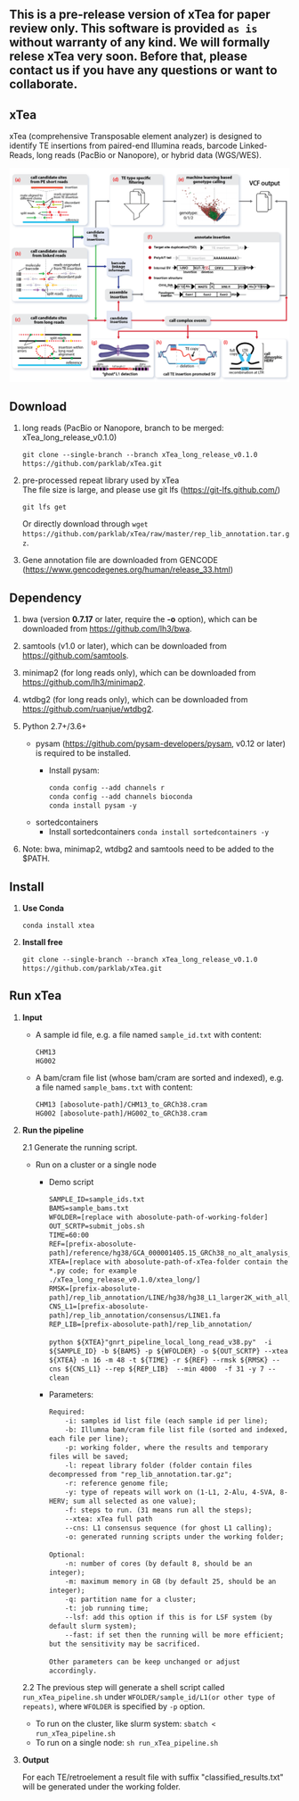 ## This is a pre-release version of xTea for paper review only. This software is provided ``as is`` without warranty of any kind. We will formally relese xTea very soon. Before that, please contact us if you have any questions or want to collaborate.


## xTea

xTea (comprehensive Transposable element analyzer) is designed to identify TE insertions from paired-end Illumina reads, barcode Linked-Reads, long reads (PacBio or Nanopore), or hybrid data (WGS/WES). 

![alt text](./xTea_workflow.png)


## Download

1. long reads (PacBio or Nanopore, branch to be merged: xTea_long_release_v0.1.0)

	```
	git clone --single-branch --branch xTea_long_release_v0.1.0 https://github.com/parklab/xTea.git
	```
2. pre-processed repeat library used by xTea   
	The file size is large, and please use git lfs (https://git-lfs.github.com/)  
	```
	git lfs get 
	```
	Or directly download through `wget https://github.com/parklab/xTea/raw/master/rep_lib_annotation.tar.gz`. 
3. Gene annotation file are downloaded from GENCODE (https://www.gencodegenes.org/human/release_33.html)


## Dependency

1. bwa (version **0.7.17** or later, require the **-o** option), which can be downloaded from https://github.com/lh3/bwa.
2. samtools (v1.0 or later), which can be downloaded from https://github.com/samtools.
3. minimap2 (for long reads only), which can be downloaded from https://github.com/lh3/minimap2.
4. wtdbg2 (for long reads only), which can be downloaded from https://github.com/ruanjue/wtdbg2.
5. Python 2.7+/3.6+ 
	+ pysam (https://github.com/pysam-developers/pysam, v0.12 or later) is required to be installed.
		+ Install pysam:

			```
			conda config --add channels r
			conda config --add channels bioconda
			conda install pysam -y
			```
	+ sortedcontainers
		+ Install sortedcontainers
		`conda install sortedcontainers -y`

4. Note: bwa, minimap2, wtdbg2 and samtools need to be added to the $PATH.

## Install

1. **Use Conda**
	```
	conda install xtea
	```
2. **Install free**
	```
	git clone --single-branch --branch xTea_long_release_v0.1.0 https://github.com/parklab/xTea.git
	```

## Run xTea
1. **Input**
	+ A sample id file, e.g. a file named `sample_id.txt` with content:
	
		```
		CHM13
		HG002
		```
	+ A bam/cram file list (whose bam/cram are sorted and indexed), e.g. a file named `sample_bams.txt` with content:

		```
		CHM13 [abosolute-path]/CHM13_to_GRCh38.cram
		HG002 [abosolute-path]/HG002_to_GRCh38.cram
		```
	
			
2. **Run the pipeline**
	
	
	2.1 Generate the running script.	
			
	+ Run on a cluster or a single node
		+ Demo script
		
			```  
			SAMPLE_ID=sample_ids.txt  	
			BAMS=sample_bams.txt  
			WFOLDER=[replace with abosolute-path-of-working-folder]
			OUT_SCRTP=submit_jobs.sh
			TIME=60:00
			REF=[prefix-abosolute-path]/reference/hg38/GCA_000001405.15_GRCh38_no_alt_analysis_set.fna
			XTEA=[replace with abosolute-path-of-xTea-folder contain the *.py code; for example ./xTea_long_release_v0.1.0/xtea_long/]
			RMSK=[prefix-abosolute-path]/rep_lib_annotation/LINE/hg38/hg38_L1_larger2K_with_all_L1HS.out
			CNS_L1=[prefix-abosolute-path]/rep_lib_annotation/consensus/LINE1.fa
			REP_LIB=[prefix-abosolute-path]/rep_lib_annotation/
			
			python ${XTEA}"gnrt_pipeline_local_long_read_v38.py"  -i ${SAMPLE_ID} -b ${BAMS} -p ${WFOLDER} -o ${OUT_SCRTP} --xtea ${XTEA} -n 16 -m 48 -t ${TIME} -r ${REF} --rmsk ${RMSK} --cns ${CNS_L1} --rep ${REP_LIB}  --min 4000  -f 31 -y 7 --clean
			```


			
		+ Parameters:
			
			```
			Required:
				-i: samples id list file (each sample id per line);
				-b: Illumna bam/cram file list file (sorted and indexed, each file per line);
				-p: working folder, where the results and temporary files will be saved;
				-l: repeat library folder (folder contain files decompressed from "rep_lib_annotation.tar.gz";
				-r: reference genome file;
				-y: type of repeats will work on (1-L1, 2-Alu, 4-SVA, 8-HERV; sum all selected as one value);
				-f: steps to run. (31 means run all the steps);
				--xtea: xTea full path 
				--cns: L1 consensus sequence (for ghost L1 calling);
				-o: generated running scripts under the working folder;
				
			Optional:
				-n: number of cores (by default 8, should be an integer);
				-m: maximum memory in GB (by default 25, should be an integer);
				-q: partition name for a cluster;
				-t: job running time;
				--lsf: add this option if this is for LSF system (by default slurm system);
				--fast: if set then the running will be more efficient; but the sensitivity may be sacrificed.
				
			Other parameters can be keep unchanged or adjust accordingly.
			```
		
	2.2 The previous step will generate a shell script called `run_xTea_pipeline.sh` under `WFOLDER/sample_id/L1(or other type of repeats)`, where `WFOLDER` is specified by `-p` option.
		
	+ To run on the cluster, like slurm system: `sbatch < run_xTea_pipeline.sh`
	+ To run on a single node: `sh run_xTea_pipeline.sh`
		
		
	
3. **Output**

	For each TE/retroelement a result file with suffix "classified_results.txt" will be generated under the working folder.

